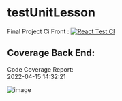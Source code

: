 # testUnitLesson

Final Project Ci Front : 
[![React Test CI](https://github.com/mehdimansour/testUnitLesson/actions/workflows/node.js.yaml/badge.svg)](https://github.com/mehdimansour/testUnitLesson/actions/workflows/node.js.yaml)


## Coverage Back End:



Code Coverage Report:     
  2022-04-15 14:32:21     
                          
![image](https://user-images.githubusercontent.com/6446158/163584356-ce18597a-9d9a-4df4-8ee7-d7ead772eba6.png)
